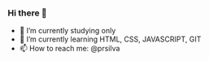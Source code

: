 ### Hi there 👋


- 🔭 I’m currently studying only
- 🌱 I’m currently learning HTML, CSS, JAVASCRIPT, GIT
- 📫 How to reach me: @prsilva


